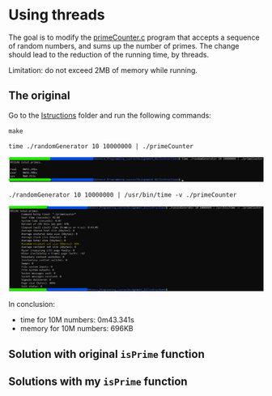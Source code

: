 # Using threads
The goal is to modify the [primeCounter.c](./Instructions/primeCounter.c) program that accepts a sequence of random numbers, and sums up the number of primes. The change should lead to the reduction of the running time, by threads.

Limitation: do not exceed 2MB of memory while running.

## The original
Go to the [Istructions](./Instructions/) folder and run the following commands:

```
make
```
```
time ./randomGenerator 10 10000000 | ./primeCounter
```
![](00%20-%20original%20counter%20results.png)

```
./randomGenerator 10 10000000 | /usr/bin/time -v ./primeCounter
```
![](./01%20-%20original%20counter%20results.png)

In conclusion:
* time for 10M numbers: 0m43.341s
* memory for 10M numbers: 696KB


## Solution with original `isPrime` function


## Solutions with my `isPrime` function